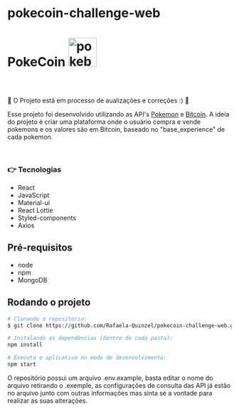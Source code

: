 # pokecoin-challenge-web

<h1>PokeCoin <a href="https://emoji.gg/emoji/pokeball"><img src="https://cdn3.emoji.gg/emojis/pokeball.png" width="64px" height="64px" alt="pokeball"></a></h1> 

<h2 align="center">
</h2>
<br>


:construction_worker: O Projeto está em processo de aualizações e correções :) :construction:
<br>

Esse projeto foi desenvolvido utilizando as API's [Pokemon](https://pokeapi.co/docs/v2) e [Bitcoin](https://www.mercadobitcoin.com.br/api-doc/). A ideia do projeto é criar uma plataforma onde o usuário compra e vende pokemons e os valores são em Bitcoin, baseado no "base_experience" de cada pokemon.

<br>

### :point_right: Tecnologias 

- React
- JavaScript
- Material-ui
- React Lottie
- Styled-components
- Axios

## Pré-requisitos

- node
- npm
- MongoDB

## Rodando o projeto

```bash
# Clonando o repositorio:
$ git clone https://github.com/Rafaela-Quinzel/pokecoin-challenge-web.git

# Instalando as dependências (dentro de cada pasta):
npm install

# Executa o aplicativo no modo de desenvolvimento:
npm start

```

O repositório possui um arquivo .env.example, basta editar o nome do arquivo retirando o .exemple, as configurações de consulta das API já estão no arquivo junto com outras informações mas sinta se a vontade para realizar as suas alterações.
